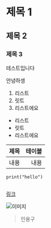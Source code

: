 # 제목 1
## 제목 2
### 제목 3
테스트입니다

안녕하셍

1. 리스트
2. 릿트
3. 리스트에요

- 리스트
- 릿트
- 리스트에요

|제목|테이블|
|:---|----:|
|내용 |내용|

`print("hello")`

```python

```

[링크](https://www.markdownguide.org/cheat-sheet/)

![이미지](image.png)

>인용구